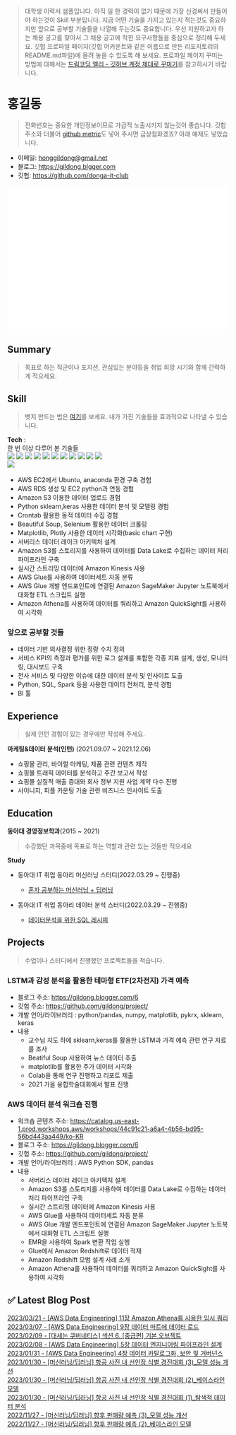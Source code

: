 > 대학생 이력서 샘플입니다. 아직 일 한 경력이 없기 때문에 가장 신경써서 만들어야 하는것이 Skill 부분입니다. 지금 어떤 기술을 가지고 있는지 적는것도 중요하지만 앞으로 공부할 기술들을 나열해 두는것도 중요합니다. 우선 지원하고자 하는 채용 공고를 찾아서 그 채용 공고에 적힌 요구사항들을 중심으로 정리해 두세요.
> 깃헙 프로파일 페이지(깃헙 어카운트와 같은 이름으로 만든 리포지토리의 README.md파일)에 올려 놓을 수 있도록 해 보세요. 
> 프로파일 페이지 꾸미는 방법에 대해서는 [드림코딩 엘리 - 깃허브 계정 제대로 꾸미기](https://www.youtube.com/watch?v=w9DfC2BHGPA)를 참고하시기 바랍니다.

# 홍길동
> 전화번호는 중요한 개인정보이므로 가급적 노출시키지 않는것이 좋습니다.
> 깃헙 주소와 더불어 [github metric](https://github.com/lowlighter/metrics/blob/master/.github/readme/partials/documentation/setup/action.md)도 넣어 주시면 금상첨화겠죠? 아래 예제도 넣었습니다.

- 이메일: honggildong@gmail.net  
- 블로그: https://gildong.blgger.com  
- 깃헙: https://github.com/donga-it-club  

![](https://github.com/yonsei-app-dev-club/yonsei-app-dev-club-2022/raw/main/github-metrics-serithemage.svg)

## Summary
> 목표로 하는 직군이나 포지션, 관심있는 분야등을 취업 희망 시기와 함께 간략하게 적으세요.

## Skill
> 뱃지 만드는 법은 [여기](https://2dowon.netlify.app/etc/github-badge/)를 보세요. 내가 가진 기술들을 효과적으로 나타낼 수 있습니다.

**Tech** :  
한 번 이상 다루어 본 기술들   
<img src="https://img.shields.io/badge/Python-3766AB?style=flat-square&logo=Python&logoColor=white"/></a>
<img src="https://img.shields.io/badge/C++-00599C?style=flat-square&logo=C%2B%2B&logoColor=white"/></a>
<img src="https://img.shields.io/badge/C-A8B9CC?style=flat-square&logo=C&logoColor=white"/></a>
<img src="https://img.shields.io/badge/Unity-000000?style=flat-square&logo=Unity&logoColor=white"/></a>
<img src="https://img.shields.io/badge/SQLite-003B57?style=flat-square&logo=SQLite&logoColor=white"/></a>
<img src="https://img.shields.io/badge/Ubuntu-E95420?style=flat-square&logo=Ubuntu&logoColor=white"/></a>
<img src="https://img.shields.io/badge/Amazon S3-569A31?style=flat-square&logo=Amazon S3&logoColor=white"/></a>
<img src="https://img.shields.io/badge/Plotly-3F4F75?style=flat-square&logo=Plotly&logoColor=white"/></a>
<img src="https://img.shields.io/badge/Selenium-43b02a?style=flat-square&logo=Selenium&logoColor=white"/></a>
<img src="https://img.shields.io/badge/Pandas-150458?style=flat-square&logo=Pandas&logoColor=white"/></a>
<img src="https://img.shields.io/badge/Numpy-013243?style=flat-square&logo=Numpy&logoColor=white"/></a>  
<img src="https://img.shields.io/badge/scikit learn-f7931e?style=flat-square&logo=scikit-learn&logoColor=white"/></a> 

- AWS EC2에서 Ubuntu, anaconda 환경 구축 경험
- AWS RDS 생성 및 EC2 python과 연동 경험
- Amazon S3 이용한 데이터 업로드 경험
- Python sklearn,keras 사용한 데이터 분석 및 모델링 경험
- Crontab 활용한 동적 데이터 수집 경험
- Beautiful Soup, Selenium 활용한 데이터 크롤링
- Matplotlib, Plotly 사용한 데이터 시각화(basic chart 구현)
- 서버리스 데이터 레이크 아키텍처 설계
- Amazon S3를 스토리지를 사용하여 데이터를 Data Lake로 수집하는 데이터 처리 파이프라인 구축
- 실시간 스트리밍 데이터에 Amazon Kinesis 사용
- AWS Glue를 사용하여 데이터세트 자동 분류
- AWS Glue 개발 엔드포인트에 연결된 Amazon SageMaker Jupyter 노트북에서 대화형 ETL 스크립트 실행
- Amazon Athena를 사용하여 데이터를 쿼리하고 Amazon QuickSight를 사용하여 시각화

### 앞으로 공부할 것들
- 데이터 기반 의사결정 위한 정량 수치 정의
- 서비스 KPI의 측정과 평가를 위한 로그 설계를 포함한 각종 지표 설계, 생성, 모니터링, 대시보드 구축
- 전사 서비스 및 다양한 이슈에 대한 데이터 분석 및 인사이트 도출
-  Python, SQL, Spark 등을 사용한 데이터 전처리, 분석 경험
-  BI 툴 


## Experience
> 실제 인턴 경험이 있는 경우에만 작성해 주세요.

 **마케팅&데이터 분석(인턴)** (2021.09.07 ~ 2021.12.06)  
- 쇼핑몰 관리, 바이럴 마케팅, 제품 관련 컨텐츠 제작
- 쇼핑몰 트래픽 데이터를 분석하고 주간 보고서 작성
- 쇼핑몰 실질적 매출 증대와 회사 정부 지원 사업 계약 다수 진행
- 사이니지, 피플 카운팅 기술 관련 비즈니스 인사이트 도출


## Education  

**동아대 경영정보학과**(2015 ~ 2021)  
> 수강했던 과목중에 목표로 하는 역할과 관련 있는 것들만 적으세요

**Study**
- 동아대 IT 취업 동아리 머신러닝 스터디(2022.03.29 ~ 진행중)
  - [혼자 공부하는 머신러닝 + 딥러닝](https://g.co/kgs/3XhrQP)

- 동아대 IT 취업 동아리 데이터 분석 스터디(2022.03.29 ~ 진행중)
  - [데이터분석을 위한 SQL 레시피](https://g.co/kgs/wPVrmG)


## Projects
> 수업이나 스터디에서 진행했던 프로젝트들을 적습니다.
 
### LSTM과 감성 분석을 활용한 테마형 ETF(2차전지) 가격 예측  

- 블로그 주소: https://gildong.blogger.com/6
- 깃헙 주소: https://github.com/gildong/project/
- 개발 언어/라이브러리 : python/pandas, numpy, matplotlib, pykrx, sklearn, keras  
- 내용
  - 교수님 지도 하에 sklearn,keras를 활용한 LSTM과 가격 예측 관련 연구 자료를 조사  
  - Beatiful Soup 사용하여 뉴스 데이터 추출  
  - matplotlib를 활용한 주가 데이터 시각화
  - Colab을 통해 연구 진행하고 리포트 제출  
  - 2021 가을 융합학술대회에서 발표 진행  

### AWS 데이터 분석 워크숍 진행

- 워크숍 콘텐츠 주소: https://catalog.us-east-1.prod.workshops.aws/workshops/44c91c21-a6a4-4b56-bd95-56bd443aa449/ko-KR
- 블로그 주소: https://gildong.blogger.com/6
- 깃헙 주소: https://github.com/gildong/project/
- 개발 언어/라이브러리 : AWS Python SDK, pandas
- 내용
  - 서버리스 데이터 레이크 아키텍처 설계
  - Amazon S3를 스토리지를 사용하여 데이터를 Data Lake로 수집하는 데이터 처리 파이프라인 구축
  - 실시간 스트리밍 데이터에 Amazon Kinesis 사용
  - AWS Glue를 사용하여 데이터세트 자동 분류
  - AWS Glue 개발 엔드포인트에 연결된 Amazon SageMaker Jupyter 노트북에서 대화형 ETL 스크립트 실행
  - EMR을 사용하여 Spark 변환 작업 실행
  - Glue에서 Amazon Redshift로 데이터 적재
  - Amazon Redshift 모범 설계 사례 소개
  - Amazon Athena를 사용하여 데이터를 쿼리하고 Amazon QuickSight를 사용하여 시각화

## ✅ Latest Blog Post

[2023/03/21 - [AWS Data Engineering] 11장 Amazon Athena를 사용한 임시 쿼리](https://vulter3653.tistory.com/43) <br/>
[2023/03/07 - [AWS Data Engineering] 9장 데이터 마트에 데이터 로드](https://vulter3653.tistory.com/42) <br/>
[2023/02/09 - [대세는 쿠버네티스] 섹션 6. [중급편] 기본 오브젝트](https://vulter3653.tistory.com/38) <br/>
[2023/02/08 - [AWS Data Engineering] 5장 데이터 엔지니어링 파이프라인 설계](https://vulter3653.tistory.com/37) <br/>
[2023/01/31 - [AWS Data Engineering] 4장 데이터 카탈로그화, 보안 및 거버넌스](https://vulter3653.tistory.com/33) <br/>
[2023/01/30 - [머신러닝/딥러닝] 항공 사진 내 선인장 식별 경진대회 (3)_모델 성능 개선](https://vulter3653.tistory.com/36) <br/>
[2023/01/30 - [머신러닝/딥러닝] 항공 사진 내 선인장 식별 경진대회 (2)_베이스라인 모델](https://vulter3653.tistory.com/35) <br/>
[2023/01/30 - [머신러닝/딥러닝] 항공 사진 내 선인장 식별 경진대회 (1)_탐색적 데이터 분석](https://vulter3653.tistory.com/34) <br/>
[2022/11/27 - [머신러닝/딥러닝] 향후 판매량 예측 (3)_모델 성능 개선](https://vulter3653.tistory.com/32) <br/>
[2022/11/27 - [머신러닝/딥러닝] 향후 판매량 예측 (2)_베이스라인 모델](https://vulter3653.tistory.com/31) <br/>
